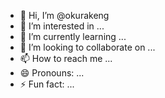 - 👋 Hi, I’m @okurakeng
- 👀 I’m interested in ...
- 🌱 I’m currently learning ...
- 💞️ I’m looking to collaborate on ...
- 📫 How to reach me ...
- 😄 Pronouns: ...
- ⚡ Fun fact: ...

<!---
okurakeng/okurakeng is a ✨ special ✨ repository because its `README.md` (this file) appears on your GitHub profile.
You can click the Preview link to take a look at your changes.
--->
